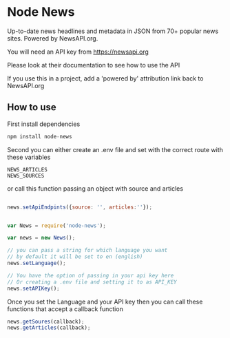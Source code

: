 # Node News

Up-to-date news headlines and metadata in JSON from 70+ popular news sites. Powered by NewsAPI.org.

You will need an API key from https://newsapi.org

Please look at their documentation to see how to use the API

If you use this in a project, add a 'powered by' attribution link back to NewsAPI.org


## How to use
First install dependencies
```javascript
npm install node-news
```

Second you can either create an .env file and set with the correct route with these variables
```
NEWS_ARTICLES
NEWS_SOURCES
```
or call this function passing an object with source and articles
```javascript

news.setApiEndpints({source: '', articles:''});

```

```javascript

var News = require('node-news');

var news = new News();

// you can pass a string for which language you want
// by default it will be set to en (english)
news.setLanguage();

// You have the option of passing in your api key here
// Or creating a .env file and setting it to as API_KEY
news.setAPIKey();
```

Once you set the Language and your API key then you can call these functions that accept a callback function
```javascript
news.getSoures(callback);
news.getArticles(callback);

```